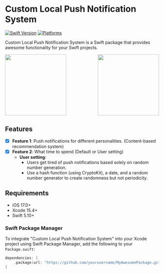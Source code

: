 # Custom Local Push Notification System

[![Swift Version](https://img.shields.io/badge/Swift-5.10-orange.svg)](https://swift.org)
[![Platforms](https://img.shields.io/cocoapods/p/LFAlertController.svg?style=flat)](https://developer.apple.com/ios/)

Custom Local Push Notification System is a Swift package that provides awesome functionality for your Swift projects.

<p align="center">
  <img src="https://github.com/DinggiDing/LPNotiSys/assets/77246590/15081209-7f1b-43f0-b2ba-5477c7b5a4ad" width="200" style="margin-right: 100px;" />
  <img src="https://github.com/DinggiDing/LPNotiSys/assets/77246590/15e313d1-8301-490a-b4b9-d9e79895bd6d" width="200" /> 
</p>

## Features

- [x] **Feature 1**: Push notifications for different personalities. (Content-based recommendation system)
- [x] **Feature 2**: What time to spend (Default or User setting)
  - **User setting**:
    - Users get tired of push notifications based solely on random number generation.
    - Use a hash function (using CryptoKit), a date, and a random number generator to create randomness but not periodicity.



## Requirements

- iOS 17.0+ 
- Xcode 15.4+
- Swift 5.10+


### Swift Package Manager

To integrate "Custom Local Push Notification System" into your Xcode project using Swift Package Manager, add the following to your `Package.swift`:

```swift
dependencies: [
    .package(url: "https://github.com/yourusername/MyAwesomePackage.git", from: "1.0.0")
]
